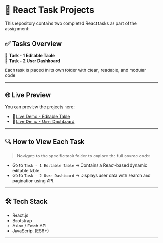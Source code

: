 # 🚀 React Task Projects

This repository contains two completed React tasks as part of the assignment:

## ✅ Tasks Overview

📁 **Task - 1 Editable Table**  
📁 **Task - 2 User Dashboard**

Each task is placed in its own folder with clean, readable, and modular code.

---

## 🌐 Live Preview

You can preview the projects here:

- 🔗 [Live Demo - Editable Table](https://vyqda-project-editable.vercel.app/)
- 🔗 [Live Demo - User Dashboard](https://vyqda-project.vercel.app/)

---

## 🔍 How to View Each Task

> Navigate to the specific task folder to explore the full source code:

- Go to `Task - 1 Editable Table` → Contains a React-based dynamic editable table.
- Go to `Task - 2 User Dashboard` → Displays user data with search and pagination using API.

---

## 🛠️ Tech Stack

- React.js
- Bootstrap
- Axios / Fetch API
- JavaScript (ES6+)

---
